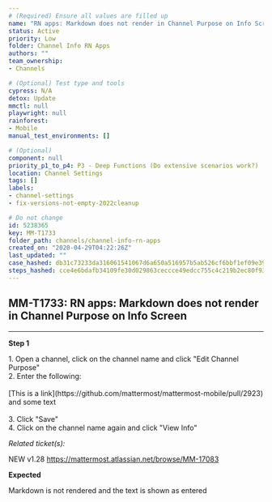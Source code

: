 ```yaml
---
# (Required) Ensure all values are filled up
name: "RN apps: Markdown does not render in Channel Purpose on Info Screen"
status: Active
priority: Low
folder: Channel Info RN Apps
authors: ""
team_ownership: 
- Channels

# (Optional) Test type and tools
cypress: N/A
detox: Update
mmctl: null
playwright: null
rainforest: 
- Mobile
manual_test_environments: []

# (Optional)
component: null
priority_p1_to_p4: P3 - Deep Functions (Do extensive scenarios work?)
location: Channel Settings
tags: []
labels: 
- channel-settings
- fix-versions-not-empty-2022cleanup

# Do not change
id: 5238365
key: MM-T1733
folder_path: channels/channel-info-rn-apps
created_on: "2020-04-29T04:22:26Z"
last_updated: ""
case_hashed: db31c73233da316061541067d6a650a516957b5ab526cf6bbf1ef09e390c9e4ec5aca5ae2fedcff6ec70053ab9c7a4a1
steps_hashed: cce4e6bdafb34109fe30d029863ceccce49edcc755c4c219b2ec80f93e1527816e074c12d7ed574649ba1f5204f5ebd3
---
```


## MM-T1733: RN apps: Markdown does not render in Channel Purpose on Info Screen

---

**Step 1**

1\. Open a channel, click on the channel name and click "Edit Channel Purpose"\
2\. Enter the following:\
\
\[This is a link]\(https\://github.com/mattermost/mattermost-mobile/pull/2923) and some text\
\
3\. Click "Save"\
4\. Click on the channel name again and click "View Info"

_Related ticket(s):_

NEW v1.28 <https://mattermost.atlassian.net/browse/MM-17083>

**Expected**

Markdown is not rendered and the text is shown as entered
